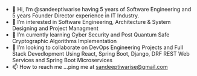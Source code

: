 - 👋 Hi, I’m @sandeeptiwarise having 5 years of Software Engineering and 5 years Founder Director experience in IT Industry.
- 👀 I’m interested in Software Engineering, Architecture & System Designing and Project Managment
- 🌱 I’m currently learning Cyber Security and Post Quantum Safe Cryptographic Algorithms Implementation
- 💞️ I’m looking to collaborate on DevOps Engineering Projects and Full Stack Devedlopment Using React, Spring Boot, Django, DRF REST Web Services and Spring Boot Microservices
- 📫 How to reach me ...ping me at sandeeptiwarise@gmail.com

<!---
sandeeptiwarise/sandeeptiwarise is a ✨ special ✨ repository because its `README.md` (this file) appears on your GitHub profile.
You can click the Preview link to take a look at your changes.
--->
